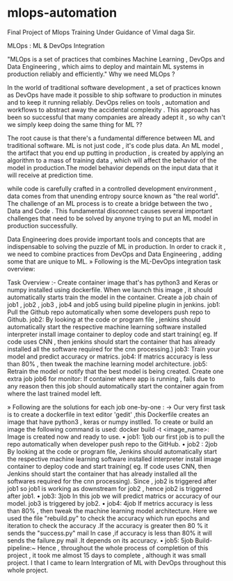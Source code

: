 # mlops-automation
Final Project of Mlops Training Under Guidance of Vimal daga Sir.

MLOps : ML & DevOps Integration

"MLOps is a set of practices that combines Machine Learning , DevOps and Data Engineering , which aims to deploy and maintain ML systems in production reliably and efficiently."
Why we need MLOps ?

In the world of traditional software development , a set of practices known as DevOps have made it possible to ship software to production in minutes and to keep it running reliably. DevOps relies on tools , automation and workflows to abstract away the accidental complexity . This approach has been so successful that many companies are already adept it , so why can't we simply keep doing the same thing for ML ??

The root cause is that there's a fundamental difference between ML and traditional software. ML is not just code , it's code plus data. An ML model , the artifact that you end up putting in production , is created by applying an algorithm to a mass of training data , which will affect the behavior of the model in production.The model behavior depends on the input data that it will receive at prediction time.

while code is carefully crafted in a controlled development environment , data comes from that unending entropy source known as "the real world". The challenge of an ML process is to create a bridge between the two , Data and Code . This fundamental disconnect causes several important challenges that need to be solved by anyone trying to put an ML model in production successfully.

Data Engineering does provide important tools and concepts that are indispensable to solving the puzzle of ML in production. In order to crack it , we need to combine practices from DevOps and Data Engineering , adding some that are unique to ML.
» Following is the ML-DevOps integration task overview:

Task Overview :-
Create container image that's has python3 and Keras or numpy installed using dockerfile.
When we launch this image , it should automatically starts train the model in the container.
Create a job chain of job1 , job2 , job3 , job4 and job5 using build pipeline plugin in jenkins.
job1: Pull the Github repo automatically when some developers push repo to Github.
job2: By looking at the code or program file , jenkins should automatically start the respective machine learning software installed interpreter install image container to deploy code and start training( eg. If code uses CNN , then jenkins should start the container that has already installed all the software required for the cnn processing.)
job3: Train your model and predict accuracy or matrics.
job4: If matrics accuracy is less than 80% , then tweak the machine learning model architecture.
job5: Retrain the model or notify that the best model is being created.
Create one extra job job6 for monitor: If container where app is running , fails due to any reason then this job should automatically start the container again from where the last trained model left.

» Following are the solutions for each job one-by-one :
→ Our very first task is to create a dockerfile in text editor 'gedit' ,this Dockerfile creates an image that have python3 , keras or numpy instlled.
To create or build an image the following command is used:
docker build -t <image_name>:<version> <location of the dockerfile>
Image is created now and ready to use.
• job1: 1job
our first job is to pull the repo automatically when developer push repo to the GitHub.
• job2 : 2job
By looking at the code or program file, Jenkins should automatically start the respective machine learning software installed interpreter install image container to deploy code and start training( eg. If code uses CNN, then Jenkins should start the container that has already installed all the softwares required for the cnn processing).
Since , job2 is triggered after job1 so job1 is working as downstream for job2 , hence job2 is triggered after job1.
• job3: 3job
In this job we will predict matrics or accuracy of our model.
job3 is triggered by job2.
• job4: 4job
If metrics accuracy is less than 80% , then tweak the machine learning model architecture.
Here we used the file "rebuild.py" to check the accuracy which run epochs and iteration to check the accuracy .If the accuracy is greater then 80 % it sends the "success.py" mail In case ,if accuracy is less than 80% it will sends the failure.py mail .It depends on its accuracy.
• job5: 5job
Build-pipeline:~
Hence , throughout the whole process of completion of this project , it took me almost 15 days to complete , although it was small project. I that I came to learn Intergration of ML with DevOps throughout this whole project.
